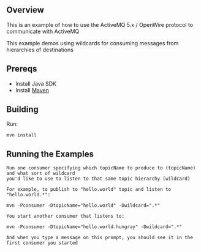 ## Overview

This is an example of how to use the ActiveMQ 5.x / OpenWire protocol to communicate with ActiveMQ

This example demos using wildcards for consuming messages from hierarchies of destinations

## Prereqs

- Install Java SDK
- Install [Maven](http://maven.apache.org/download.html) 

## Building

Run:

    mvn install

## Running the Examples

    Run one consumer specifying which topicName to produce to (topicName) and what sort of wildcard
    you'd like to use to listen to that same topic hierarchy (wildcard)

    For example, to publish to "hello.world" topic and listen to "hello.world.*":

    mvn -Pconsumer -DtopicName="hello.world" -Dwildcard=".*"

    You start another consumer that listens to:

    mvn -Pconsumer -DtopicName="hello.world.hungray" -Dwildcard=".*"

    And when you type a message on this prompt, you should see it in the first consumer you started
